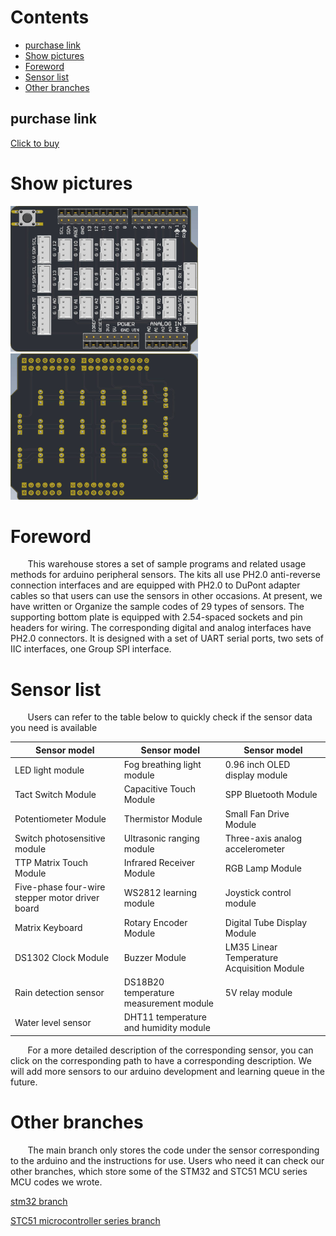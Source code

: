 # Contents

  - [purchase link](#purchase-link)
  - [Show pictures](#show-pictures)
  - [Foreword](#foreword)
  - [Sensor list](#sensor-list)
  - [Other branches](#other-branches)

## purchase link
[Click to buy]()

# Show pictures

<img src="https://raw.githubusercontent.com/YouXinElectronic/Around-the-Arduino/main/ArduinoExpansionBoard/image/top.jpg" width="300"><img src="https://raw.githubusercontent.com/YouXinElectronic/Around-the-Arduino/main/ArduinoExpansionBoard/image/bottom.jpg" width="300">

# Foreword

&nbsp;&nbsp;&nbsp;&nbsp;&nbsp;&nbsp;&nbsp;This warehouse stores a set of sample programs and related usage methods for arduino peripheral sensors. The kits all use PH2.0 anti-reverse connection interfaces and are equipped with PH2.0 to DuPont adapter cables so that users can use the sensors in other occasions. At present, we have written or Organize the sample codes of 29 types of sensors. The supporting bottom plate is equipped with 2.54-spaced sockets and pin headers for wiring. The corresponding digital and analog interfaces have PH2.0 connectors. It is designed with a set of UART serial ports, two sets of IIC interfaces, one Group SPI interface.

# Sensor list

&nbsp;&nbsp;&nbsp;&nbsp;&nbsp;&nbsp;&nbsp;Users can refer to the table below to quickly check if the sensor data you need is available

| Sensor model | Sensor model | Sensor model |
| ---- | ---- | ---- |
| LED light module | Fog breathing light module | 0.96 inch OLED display module |
| Tact Switch Module | Capacitive Touch Module | SPP Bluetooth Module |
| Potentiometer Module | Thermistor Module | Small Fan Drive Module |
| Switch photosensitive module | Ultrasonic ranging module | Three-axis analog accelerometer |
| TTP Matrix Touch Module | Infrared Receiver Module | RGB Lamp Module |
| Five-phase four-wire stepper motor driver board | WS2812 learning module | Joystick control module |
| Matrix Keyboard | Rotary Encoder Module | Digital Tube Display Module |
| DS1302 Clock Module | Buzzer Module | LM35 Linear Temperature Acquisition Module |
| Rain detection sensor | DS18B20 temperature measurement module | 5V relay module |
| Water level sensor | DHT11 temperature and humidity module | |

&nbsp;&nbsp;&nbsp;&nbsp;&nbsp;&nbsp;&nbsp;For a more detailed description of the corresponding sensor, you can click on the corresponding path to have a corresponding description. We will add more sensors to our arduino development and learning queue in the future.

# Other branches

&nbsp;&nbsp;&nbsp;&nbsp;&nbsp;&nbsp;&nbsp;The main branch only stores the code under the sensor corresponding to the arduino and the instructions for use. Users who need it can check our other branches, which store some of the STM32 and STC51 MCU series MCU codes we wrote.

[stm32 branch](https://github.com/YouXinElectronic/Around-the-Arduino/tree/stm32)

[STC51 microcontroller series branch](https://github.com/YouXinElectronic/Around-the-Arduino/tree/stc89c5x)




